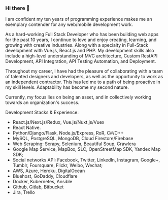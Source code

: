 ### Hi there 👋

<!--
**tinybabydragon/tinybabydragon** is a ✨ _special_ ✨ repository because its `README.md` (this file) appears on your GitHub profile.

Here are some ideas to get you started:

- 🔭 I’m currently working on ...
- 🌱 I’m currently learning ...
- 👯 I’m looking to collaborate on ...
- 🤔 I’m looking for help with ...
- 💬 Ask me about ...
- 📫 How to reach me: ...
- 😄 Pronouns: ...
- ⚡ Fun fact: ...
-->
I am confident my ten years of programming experience makes me an exemplary contender for any web/mobile development work.

As a hard-working Full Stack Developer who has been building web apps for the past 10 years, I continue to love and enjoy creating, learning, and growing with creative industries. Along with a specialty in Full-Stack development with Vue.js, React.js and PHP.
My development skills also include a high-level understanding of MVC architecture, Custom RestAPI Development, API Integration, API Testing Automation, and Deployment.

Throughout my career, I have had the pleasure of collaborating with a team of talented designers and developers, as well as the opportunity to work as an independent contractor. This has led me to a path of being proactive in my skill levels. Adaptability has become my second nature.

Currently, my focus lies on being an asset, and in collectively working towards an organization's success.

Development Stacks & Experience:
* React.js/Next.js/Redux, Vue.js/Nuxt.js/Vuex
* React Native.
* Python/Django/Flask, Node.js/Express, RoR, C#/C++
* MySQL, PostgreSQL, MongoDB, Cloud Firestore/Firebase
* Web Scraping: Scrapy, Selenium, Beautiful Soup, Crawlera
* Google Map Service, MapBox, SLC, OpenStreetMap SDK, Yandex Map SDK;
* Social networks API: Facebook, Twitter, LinkedIn, Instagram, Google+, Tumblr, Foursquare, Flickr, Weibo, Wechat;
* AWS, Azure, Heroku, DigitalOcean
* Bluehost, GoDaddy, Cloudflare
* Docker, Kubernetes, Ansible
* Github, Gitlab, Bitbucket
* Jira, Trello
